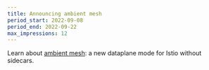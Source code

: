 ```yaml
---
title: Announcing ambient mesh
period_start: 2022-09-08
period_end: 2022-09-22
max_impressions: 12
---
```


Learn about [ambient mesh](/pt-br/blog/2022/introducing-ambient-mesh/): a new dataplane mode for Istio without sidecars.
